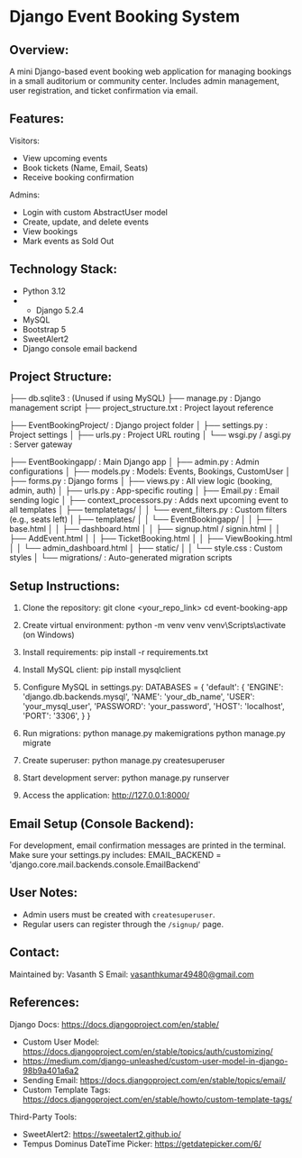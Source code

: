 Django Event Booking System
===========================

Overview:
---------
A mini Django-based event booking web application for managing bookings in a small auditorium or community center. Includes admin management, user registration, and ticket confirmation via email.

Features:
---------
Visitors:
- View upcoming events
- Book tickets (Name, Email, Seats)
- Receive booking confirmation

Admins:
- Login with custom AbstractUser model
- Create, update, and delete events
- View bookings
- Mark events as Sold Out

Technology Stack:
-----------------
- Python 3.12
- - Django 5.2.4
- MySQL
- Bootstrap 5
- SweetAlert2
- Django console email backend

Project Structure:
------------------
├── db.sqlite3                     : (Unused if using MySQL)
├── manage.py                     : Django management script
├── project_structure.txt         : Project layout reference

├── EventBookingProject/          : Django project folder
│   ├── settings.py               : Project settings
│   ├── urls.py                   : Project URL routing
│   └── wsgi.py / asgi.py         : Server gateway

├── EventBookingapp/              : Main Django app
│   ├── admin.py                  : Admin configurations
│   ├── models.py                 : Models: Events, Bookings, CustomUser
│   ├── forms.py                  : Django forms
│   ├── views.py                  : All view logic (booking, admin, auth)
│   ├── urls.py                   : App-specific routing
│   ├── Email.py                  : Email sending logic
│   ├── context_processors.py     : Adds next upcoming event to all templates
│   ├── templatetags/
│   │   └── event_filters.py      : Custom filters (e.g., seats left)
│   ├── templates/
│   │   └── EventBookingapp/
│   │       ├── base.html
│   │       ├── dashboard.html
│   │       ├── signup.html / signin.html
│   │       ├── AddEvent.html
│   │       ├── TicketBooking.html
│   │       ├── ViewBooking.html
│   │       └── admin_dashboard.html
│   ├── static/
│   │   └── style.css             : Custom styles
│   └── migrations/               : Auto-generated migration scripts

Setup Instructions:
-------------------
1. Clone the repository:
   git clone <your_repo_link>
   cd event-booking-app

2. Create virtual environment:
   python -m venv venv
   venv\Scripts\activate    (on Windows)

3. Install requirements:
   pip install -r requirements.txt

4. Install MySQL client:
   pip install mysqlclient

5. Configure MySQL in settings.py:
   DATABASES = {
       'default': {
           'ENGINE': 'django.db.backends.mysql',
           'NAME': 'your_db_name',
           'USER': 'your_mysql_user',
           'PASSWORD': 'your_password',
           'HOST': 'localhost',
           'PORT': '3306',
       }
   }

6. Run migrations:
   python manage.py makemigrations
   python manage.py migrate

7. Create superuser:
   python manage.py createsuperuser

8. Start development server:
   python manage.py runserver

9. Access the application:
   http://127.0.0.1:8000/

Email Setup (Console Backend):
------------------------------
For development, email confirmation messages are printed in the terminal.  
Make sure your settings.py includes:
   EMAIL_BACKEND = 'django.core.mail.backends.console.EmailBackend'

User Notes:
-----------
- Admin users must be created with `createsuperuser`.
- Regular users can register through the `/signup/` page.

Contact:
-----------
Maintained by: Vasanth S
Email: vasanthkumar49480@gmail.com

References:
-----------
Django Docs: https://docs.djangoproject.com/en/stable/
- Custom User Model: https://docs.djangoproject.com/en/stable/topics/auth/customizing/
- https://medium.com/django-unleashed/custom-user-model-in-django-98b9a401a6a2
- Sending Email: https://docs.djangoproject.com/en/stable/topics/email/
- Custom Template Tags: https://docs.djangoproject.com/en/stable/howto/custom-template-tags/

Third-Party Tools:
- SweetAlert2: https://sweetalert2.github.io/
- Tempus Dominus DateTime Picker: https://getdatepicker.com/6/
